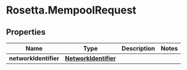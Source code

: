 # Rosetta.MempoolRequest

## Properties

Name | Type | Description | Notes
------------ | ------------- | ------------- | -------------
**networkIdentifier** | [**NetworkIdentifier**](NetworkIdentifier.md) |  | 


